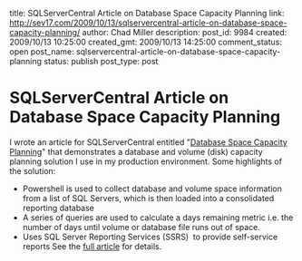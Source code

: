 title: SQLServerCentral Article on Database Space Capacity Planning
link: http://sev17.com/2009/10/13/sqlservercentral-article-on-database-space-capacity-planning/
author: Chad Miller
description: 
post_id: 9984
created: 2009/10/13 10:25:00
created_gmt: 2009/10/13 14:25:00
comment_status: open
post_name: sqlservercentral-article-on-database-space-capacity-planning
status: publish
post_type: post

# SQLServerCentral Article on Database Space Capacity Planning

I wrote an article for SQLServerCentral entitled "[Database Space Capacity Planning](http://www.sqlservercentral.com/articles/powershell/68011/)" that demonstrates a database and volume (disk) capacity planning solution I use in my production environment. Some highlights of the solution: 

  * Powershell is used to collect database and volume space information from a list of SQL Servers, which is then loaded into a consolidated reporting database
  * A series of queries are used to calculate a days remaining metric i.e. the number of days until volume or database file runs out of space.
  * Uses SQL Server Reporting Services (SSRS)  to provide self-service reports
See the [full article](http://www.sqlservercentral.com/articles/powershell/68011/) for details.